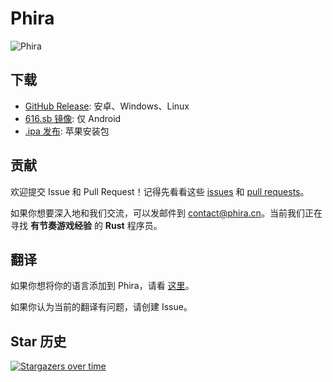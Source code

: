 # Phira

![Phira](https://files-cf.phira.cn/github-showcase.png)

## 下载

- [GitHub Release](https://github.com/TeamFlos/phira/releases): 安卓、Windows、Linux
- [616.sb 镜像](https://616.sb/#phira): 仅 Android
- [.ipa 发布](https://github.com/F-Unction/phira_ipa/releases): 苹果安装包

## 贡献

欢迎提交 Issue 和 Pull Request！记得先看看这些 [issues](https://github.com/TeamFlos/phira/issues?q=label%3A%22good+first+issue%22) 和 [pull requests](https://github.com/TeamFlos/phira/issues?q=label%3A%22good+first+issue%22)。

如果你想要深入地和我们交流，可以发邮件到 [contact@phira.cn](mailto://contact@phira.cn)。当前我们正在寻找 **有节奏游戏经验** 的 **Rust** 程序员。

## 翻译

如果你想将你的语言添加到 Phira，请看 [这里](https://github.com/TeamFlos/phira/pull/201#issuecomment-1783356944)。

如果你认为当前的翻译有问题，请创建 Issue。

## Star 历史

[![Stargazers over time](https://starchart.cc/TeamFlos/phira.svg?variant=adaptive)](https://starchart.cc/TeamFlos/phira)
